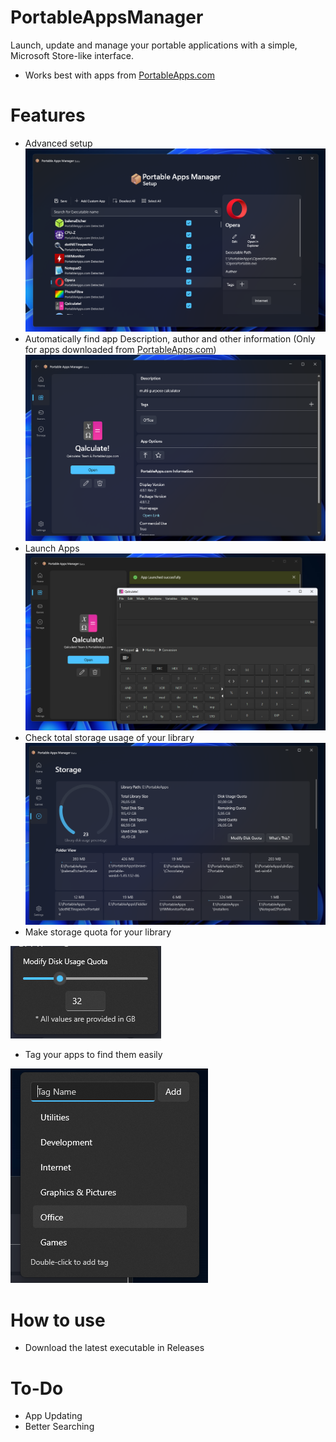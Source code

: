 # PortableAppsManager
Launch, update and manage your portable applications with a simple, Microsoft Store-like interface.
- Works best with apps from [PortableApps.com](https://portableapps.com/apps)

# Features
- Advanced setup
![AdvancedSetupImage](https://github.com/Jurij15/PortableAppsManager/blob/master/docs/img/AdvancedSetup.png)
- Automatically find app Description, author and other information (Only for apps downloaded from [PortableApps.com](https://portableapps.com/apps))
![AutoAppsImage](https://github.com/Jurij15/PortableAppsManager/blob/master/docs/img/AppInformation.png)
- Launch Apps
![LaunchAppsImage](https://github.com/Jurij15/PortableAppsManager/blob/master/docs/img/LaunchApps.png)
- Check total storage usage of your library
![LibraryUsageImage](https://github.com/Jurij15/PortableAppsManager/blob/master/docs/img/LibraryUsage.png)
- Make storage quota for your library

![StorageQuotaImage](https://github.com/Jurij15/PortableAppsManager/blob/master/docs/img/UsageQuota.png)
- Tag your apps to find them easily

![TagsImage](https://github.com/Jurij15/PortableAppsManager/blob/master/docs/img/TagApps.png)

# How to use
- Download the latest executable in Releases

# To-Do
- App Updating
- Better Searching
